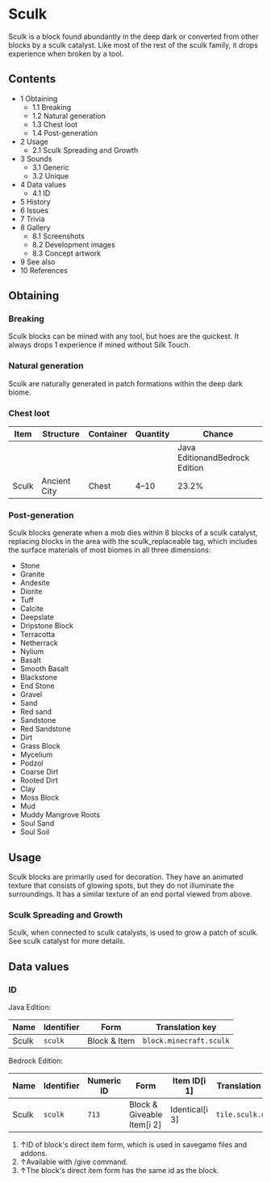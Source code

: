# Sculk
Sculk is a block found abundantly in the deep dark or converted from other blocks by a sculk catalyst. Like most of the rest of the sculk family, it drops experience when broken by a tool.

## Contents
- 1 Obtaining
	- 1.1 Breaking
	- 1.2 Natural generation
	- 1.3 Chest loot
	- 1.4 Post-generation
- 2 Usage
	- 2.1 Sculk Spreading and Growth
- 3 Sounds
	- 3.1 Generic
	- 3.2 Unique
- 4 Data values
	- 4.1 ID
- 5 History
- 6 Issues
- 7 Trivia
- 8 Gallery
	- 8.1 Screenshots
	- 8.2 Development images
	- 8.3 Concept artwork
- 9 See also
- 10 References

## Obtaining
### Breaking
Sculk blocks can be mined with any tool, but hoes are the quickest. It always drops 1 experience if mined without Silk Touch.

### Natural generation
Sculk are naturally generated in patch formations within the deep dark biome.


### Chest loot
| Item  | Structure    | Container | Quantity | Chance                         |
|-------|--------------|-----------|----------|--------------------------------|
|       |              |           |          | Java EditionandBedrock Edition |
| Sculk | Ancient City | Chest     | 4–10     | 23.2%                          |

### Post-generation
Sculk blocks generate when a mob dies within 8 blocks of a sculk catalyst, replacing blocks in the area with the sculk_replaceable tag, which includes the surface materials of most biomes in all three dimensions:

- Stone
- Granite
- Andesite
- Diorite
- Tuff
- Calcite
- Deepslate
- Dripstone Block
- Terracotta
- Netherrack
- Nylium
- Basalt
- Smooth Basalt
- Blackstone
- End Stone
- Gravel
- Sand
- Red sand
- Sandstone
- Red Sandstone
- Dirt
- Grass Block
- Mycelium
- Podzol
- Coarse Dirt
- Rooted Dirt
- Clay
- Moss Block
- Mud
- Muddy Mangrove Roots
- Soul Sand
- Soul Soil

## Usage
Sculk blocks are primarily used for decoration. They have an animated texture that consists of glowing spots, but they do not illuminate the surroundings. It has a similar texture of an end portal viewed from above.

### Sculk Spreading and Growth
Sculk, when connected to sculk catalysts, is used to grow a patch of sculk. See sculk catalyst for more details.

## Data values
### ID
Java Edition:

| Name  | Identifier | Form         | Translation key         |
|-------|------------|--------------|-------------------------|
| Sculk | `sculk`    | Block & Item | `block.minecraft.sculk` |

Bedrock Edition:

| Name  | Identifier | Numeric ID | Form                       | Item ID[i 1]   | Translation key   |
|-------|------------|------------|----------------------------|----------------|-------------------|
| Sculk | `sculk`    | `713`      | Block & Giveable Item[i 2] | Identical[i 3] | `tile.sculk.name` |

1. ↑ID of block's direct item form, which is used in savegame files and addons.
2. ↑Available with /give command.
3. ↑The block's direct item form has the same id as the block.

